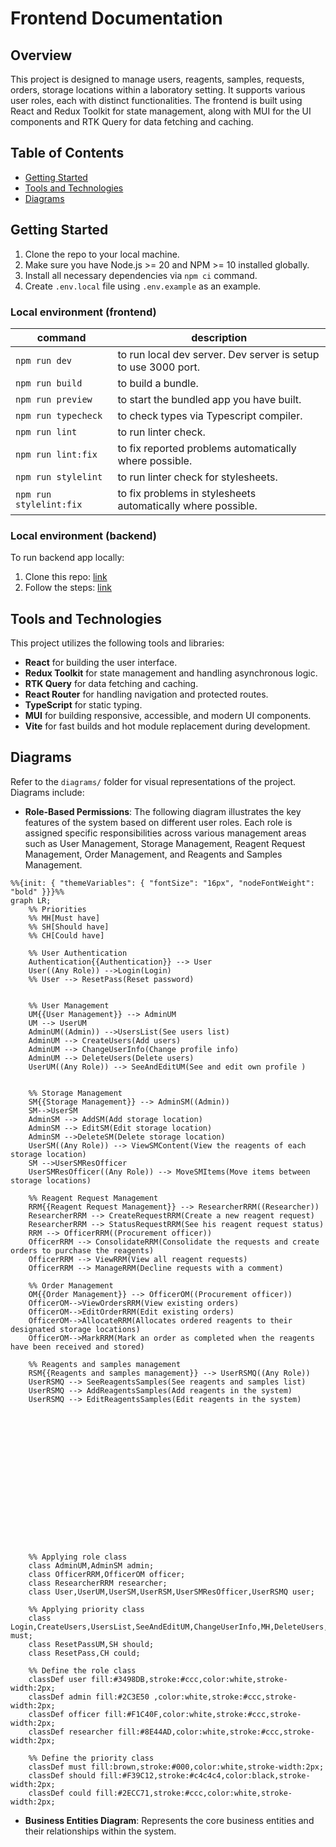 # Frontend Documentation

## Overview

This project is designed to manage users, reagents, samples, requests, orders, storage locations within a laboratory setting. It supports various user roles, each with distinct functionalities. The frontend is built using React and Redux Toolkit for state management, along with MUI for the UI components and RTK Query for data fetching and caching.

## Table of Contents
- [Getting Started](#getting-started)
- [Tools and Technologies](#tools-and-technologies)
- [Diagrams](#diagrams)

## Getting Started

1. Clone the repo to your local machine.
2. Make sure you have Node.js >= 20 and NPM >= 10 installed globally.
3. Install all necessary dependencies via `npm ci` command.
4. Create `.env.local` file using `.env.example` as an example.

### Local environment (frontend)

| command | description |
| ------ | ------ |
|`npm run dev`| to run local dev server. Dev server is setup to use 3000 port.|
|`npm run build`| to build a bundle.|
|`npm run preview`| to start the bundled app you have built.|
|`npm run typecheck`| to check types via Typescript compiler.|
|`npm run lint`| to run linter check.|
|`npm run lint:fix`| to fix reported problems automatically where possible.|
|`npm run stylelint`| to run linter check for stylesheets.|
|`npm run stylelint:fix`| to fix problems in stylesheets automatically where possible.|

### Local environment (backend)

To run backend app locally:
1. Clone this repo: [link](https://github.com/Quantori-Academy/apt-backend)
2. Follow the steps: [link](https://github.com/Quantori-Academy/apt-backend/blob/main/README.md)

## Tools and Technologies

This project utilizes the following tools and libraries:

- **React** for building the user interface.
- **Redux Toolkit** for state management and handling asynchronous logic.
- **RTK Query** for data fetching and caching.
- **React Router** for handling navigation and protected routes.
- **TypeScript** for static typing.
- **MUI** for building responsive, accessible, and modern UI components.
- **Vite** for fast builds and hot module replacement during development.

## Diagrams

Refer to the `diagrams/` folder for visual representations of the project. Diagrams include:

- **Role-Based Permissions**: The following diagram illustrates the key features of the system based on different user roles. Each role is assigned specific responsibilities across various management areas such as User Management, Storage Management, Reagent Request Management, Order Management, and Reagents and Samples Management.

```mermaid
%%{init: { "themeVariables": { "fontSize": "16px", "nodeFontWeight": "bold" }}}%%
graph LR;
    %% Priorities
    %% MH[Must have]
    %% SH[Should have]
    %% CH[Could have]

    %% User Authentication
    Authentication{{Authentication}} --> User
    User((Any Role)) -->Login(Login)
    %% User --> ResetPass(Reset password)


    %% User Management
    UM{{User Management}} --> AdminUM
    UM --> UserUM
    AdminUM((Admin)) -->UsersList(See users list)
    AdminUM --> CreateUsers(Add users)
    AdminUM --> ChangeUserInfo(Change profile info)
    AdminUM --> DeleteUsers(Delete users)
    UserUM((Any Role)) --> SeeAndEditUM(See and edit own profile )


    %% Storage Management
    SM{{Storage Management}} --> AdminSM((Admin))
    SM-->UserSM
    AdminSM --> AddSM(Add storage location)
    AdminSM --> EditSM(Edit storage location)
    AdminSM -->DeleteSM(Delete storage location)
    UserSM((Any Role)) --> ViewSMContent(View the reagents of each storage location)
    SM -->UserSMResOfficer
    UserSMResOfficer((Any Role)) --> MoveSMItems(Move items between storage locations)

    %% Reagent Request Management
    RRM{{Reagent Request Management}} --> ResearcherRRM((Researcher))
    ResearcherRRM --> CreateRequestRRM(Create a new reagent request)
    ResearcherRRM --> StatusRequestRRM(See his reagent request status)
    RRM --> OfficerRRM((Procurement officer))
    OfficerRRM --> ConsolidateRRM(Consolidate the requests and create orders to purchase the reagents)
    OfficerRRM --> ViewRRM(View all reagent requests)
    OfficerRRM --> ManageRRM(Decline requests with a comment)

    %% Order Management
    OM{{Order Management}} --> OfficerOM((Procurement officer))
    OfficerOM-->ViewOrdersRRM(View existing orders)
    OfficerOM-->EditOrderRRM(Edit existing orders)
    OfficerOM-->AllocateRRM(Allocates ordered reagents to their designated storage locations)
    OfficerOM-->MarkRRM(Mark an order as completed when the reagents have been received and stored)

    %% Reagents and samples management
    RSM{{Reagents and samples management}} --> UserRSMQ((Any Role))
    UserRSMQ --> SeeReagentsSamples(See reagents and samples list)
    UserRSMQ --> AddReagentsSamples(Add reagents in the system)
    UserRSMQ --> EditReagentsSamples(Edit reagents in the system)

















    %% Applying role class
    class AdminUM,AdminSM admin;
    class OfficerRRM,OfficerOM officer;
    class ResearcherRRM researcher;
    class User,UserUM,UserSM,UserRSM,UserSMResOfficer,UserRSMQ user;

    %% Applying priority class
    class Login,CreateUsers,UsersList,SeeAndEditUM,ChangeUserInfo,MH,DeleteUsers,AddSM,EditSM,DeleteSM,ViewSMContent,MoveSMItems,CreateRequestRRM,StatusRequestRRM,ConsolidateRRM,AllocateRRM,ManageRRM,ViewRRM,ViewOrdersRRM,EditOrderRRM,MarkRRM,SeeReagentsSamples,AddReagentsSamples,EditReagentsSamples must;
    class ResetPassUM,SH should;
    class ResetPass,CH could;

    %% Define the role class
    classDef user fill:#3498DB,stroke:#ccc,color:white,stroke-width:2px;
    classDef admin fill:#2C3E50 ,color:white,stroke:#ccc,stroke-width:2px;
    classDef officer fill:#F1C40F,color:white,stroke:#ccc,stroke-width:2px;
    classDef researcher fill:#8E44AD,color:white,stroke:#ccc,stroke-width:2px;

    %% Define the priority class
    classDef must fill:brown,stroke:#000,color:white,stroke-width:2px;
    classDef should fill:#F39C12,stroke:#c4c4c4,color:black,stroke-width:2px;
    classDef could fill:#2ECC71,stroke:#ccc,color:white,stroke-width:2px;
```
- **Business Entities Diagram**: Represents the core business entities and their relationships within the system.
